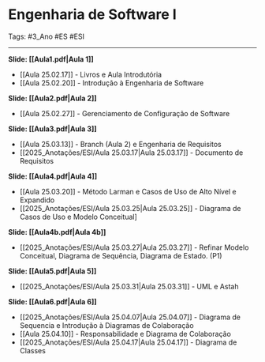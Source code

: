 # Engenharia de Software I

Tags: #3_Ano #ES #ESI 

---

**Slide: [[Aula1.pdf|Aula 1]]**
* [[Aula 25.02.17]] - Livros e Aula Introdutória
* [[Aula 25.02.20]] - Introdução à Engenharia de Software

**Slide: [[Aula2.pdf|Aula 2]]**
* [[Aula 25.02.27]] - Gerenciamento de Configuração de Software

**Slide: [[Aula3.pdf|Aula 3]]**
* [[Aula 25.03.13]] - Branch (Aula 2) e Engenharia de Requisitos
* [[2025_Anotações/ESI/Aula 25.03.17|Aula 25.03.17]] - Documento de Requisitos

**Slide: [[Aula4.pdf|Aula 4]]**
* [[Aula 25.03.20]] - Método Larman e Casos de Uso de Alto Nível e Expandido
* [[2025_Anotações/ESI/Aula 25.03.25|Aula 25.03.25]] - Diagrama de Casos de Uso e Modelo Conceitual]

**Slide: [[Aula4b.pdf|Aula 4b]]**
- [[2025_Anotações/ESI/Aula 25.03.27|Aula 25.03.27]] - Refinar Modelo Conceitual, Diagrama de Sequência, Diagrama de Estado. (P1)

**Slide: [[Aula5.pdf|Aula 5]]**
- [[2025_Anotações/ESI/Aula 25.03.31|Aula 25.03.31]] - UML e Astah

**Slide: [[Aula6.pdf|Aula 6]]**
- [[2025_Anotações/ESI/Aula 25.04.07|Aula 25.04.07]] - Diagrama de Sequencia e Introdução à Diagramas de Colaboração
- [[Aula 25.04.10]] - Responsabilidade e Diagrama de Colaboração
- [[2025_Anotações/ESI/Aula 25.04.17|Aula 25.04.17]] - Diagrama de Classes
